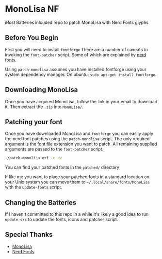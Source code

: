 # MonoLisa NF

*Most* Batteries inlcuded repo to patch MonoLisa with Nerd Fonts glyphs

## Before You Begin

First you will need to install `fontforge`
There are a number of caveats to invoking the `font-patcher` script.
Some of which are explained by [nerd fonts](https://github.com/ryanoasis/nerd-fonts#font-patcher).

Using `patch-monolisa` assumes you have installed fontforge using your system dependency manager.
On ubuntu: `sudo apt-get install fontforge`.

## Downloading MonoLisa

Once you have acquired MonoLisa, follow the link in your email to download it.
Then extract the `.zip` into `MonoLisa/`.

## Patching your font

Once you have downloaded MonoLisa and `fontforge`
you can easily apply the nerd font patches using the `patch-monolisa` script.
The only required argument is the font file extension you want to patch. 
All remaining supplied arguments are passed to the `font-patcher` script.

```bash
./patch-monolisa otf -c -w
```

You can find your patched fonts in the `patched/` directory

If like me you want to place your patched fonts in a standard location on your Unix system you can move them to `~/.local/share/fonts/MonoLisa` with the `update-fonts` script.

## Changing the Batteries

If I haven't committed to this repo in a while it's likely a good idea to run `update-src` to update the fonts, icons and patcher script.

## Special Thanks

- [MonoLisa](https://www.monolisa.dev)
- [Nerd Fonts](https://www.nerdfonts.com)
